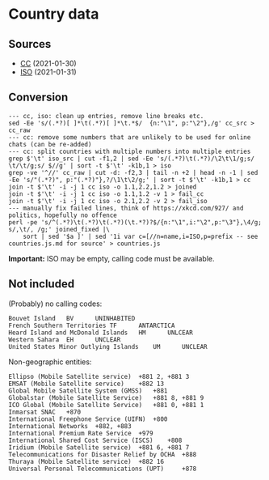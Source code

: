 # Country data

## Sources

- [CC](https://en.wikipedia.org/wiki/List_of_country_calling_codes#Alphabetical_listing_by_country_or_region) (2021-01-30)
- [ISO](https://en.wikipedia.org/wiki/ISO_3166-1_alpha-2#Officially_assigned_code_elements) (2021-01-31)

## Conversion

	--- cc, iso: clean up entries, remove line breaks etc.
	sed -Ee 's/(.*?)[ ]*\t(.*?)[ ]*\t.*$/  {n:"\1", p:"\2"},/g' cc_src > cc_raw
	--- cc: remove some numbers that are unlikely to be used for online chats (can be re-added)
	--- cc: split countries with multiple numbers into multiple entries
	grep $'\t' iso_src | cut -f1,2 | sed -Ee 's/(.*?)\t(.*?)/\2\t\1/g;s/ \t/\t/g;s/ $//g' | sort -t $'\t' -k1b,1 > iso
	grep -ve '^//' cc_raw | cut -d: -f2,3 | tail -n +2 | head -n -1 | sed -Ee 's/"(.*?)", p:"(.*?)"},?/\1\t\2/g;' | sort -t $'\t' -k1b,1 > cc
	join -t $'\t' -i -j 1 cc iso -o 1.1,2.2,1.2 > joined
	join -t $'\t' -i -j 1 cc iso -o 1.1,1.2 -v 1 > fail_cc
	join -t $'\t' -i -j 1 cc iso -o 2.1,2.2 -v 2 > fail_iso
	--- manually fix failed lines, think of https://xkcd.com/927/ and politics, hopefully no offence
	perl -pe 's/^(.*?)\t(.*?)\t(.*?)(\t.*?)?$/{n:"\1",i:"\2",p:"\3"},\4/g; s/,\t/, /g;' joined_fixed |\
		sort | sed '$a ]' | sed '1i var c=[//n=name,i=ISO,p=prefix -- see countries.js.md for source' > countries.js

**Important:** ISO may be empty, calling code must be available.

## Not included

(Probably) no calling codes:

	Bouvet Island	BV		UNINHABITED
	French Southern Territories	TF		ANTARCTICA
	Heard Island and McDonald Islands	HM		UNLCEAR
	Western Sahara	EH		UNCLEAR
	United States Minor Outlying Islands	UM		UNCLEAR

Non-geographic entities:

	Ellipso (Mobile Satellite service) 	+881 2, +881 3
	EMSAT (Mobile Satellite service) 	+882 13
	Global Mobile Satellite System (GMSS) 	+881
	Globalstar (Mobile Satellite Service) 	+881 8, +881 9
	ICO Global (Mobile Satellite Service) 	+881 0, +881 1
	Inmarsat SNAC 	+870
	International Freephone Service (UIFN) 	+800
	International Networks 	+882, +883
	International Premium Rate Service 	+979
	International Shared Cost Service (ISCS) 	+808
	Iridium (Mobile Satellite service) 	+881 6, +881 7
	Telecommunications for Disaster Relief by OCHA 	+888
	Thuraya (Mobile Satellite service) 	+882 16
	Universal Personal Telecommunications (UPT) 	+878
